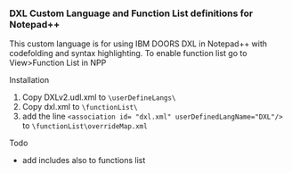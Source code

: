 ### DXL Custom Language and Function List definitions for Notepad++

This custom language is for using IBM DOORS DXL in Notepad++ with codefolding and syntax highlighting.
To enable function list go to View>Function List in NPP

Installation
1. Copy DXLv2.udl.xml to `\userDefineLangs\`
2. Copy dxl.xml to `\functionList\`
3. add the line `<association id= "dxl.xml"	userDefinedLangName="DXL"/>` to `\functionList\overrideMap.xml`


Todo
* add includes also to functions list

